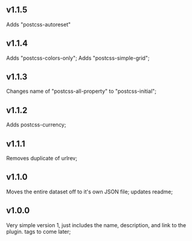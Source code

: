 ## v1.1.5
Adds "postcss-autoreset"

## v1.1.4
Adds "postcss-colors-only";
Adds "postcss-simple-grid";

## v1.1.3
Changes name of "postcss-all-property" to "postcss-initial";

## v1.1.2
Adds postcss-currency;

## v1.1.1
Removes duplicate of urlrev;

## v1.1.0
Moves the entire dataset off to it's own JSON file; updates readme;

## v1.0.0
Very simple version 1, just includes the name, description, and link to the plugin. tags to come later;
